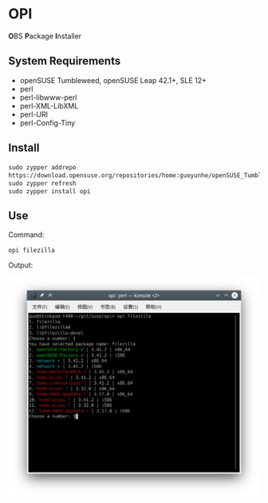 # OPI

**O**BS **P**ackage **I**nstaller

## System Requirements

- openSUSE Tumbleweed, openSUSE Leap 42.1+, SLE 12+
- perl
- perl-libwww-perl
- perl-XML-LibXML
- perl-URI
- perl-Config-Tiny

## Install

```
sudo zypper addrepo https://download.opensuse.org/repositories/home:guoyunhe/openSUSE_Tumbleweed/home:guoyunhe.repo
sudo zypper refresh
sudo zypper install opi
```

## Use

Command:

```
opi filezilla
```

Output:

![Screenshot](screenshot.png)
